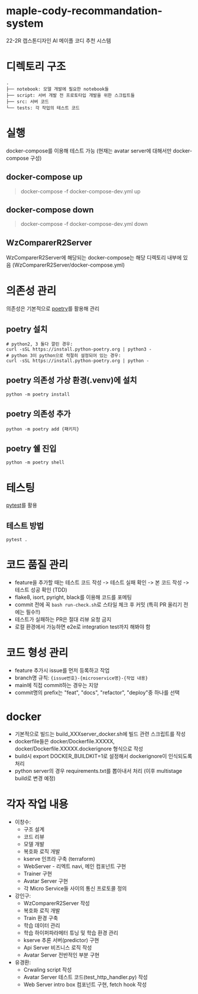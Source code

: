 # maple-cody-recommandation-system
22-2R 캡스톤디자인 AI 메이플 코디 추천 시스템

# 디렉토리 구조
```
.
├── notebook: 모델 개발에 필요한 notebook들
├── script: 서버 개발 전 프로토타입 개발을 위한 스크립트들
├── src: 서버 코드
└── tests: 각 작업의 테스트 코드
```

# 실행
docker-compose를 이용해 테스트 가능 (현재는 avatar server에 대해서만 docker-compose 구성)
## docker-compose up
> docker-compose -f docker-compose-dev.yml up
## docker-compose down
> docker-compose -f docker-compose-dev.yml down

## WzComparerR2Server
WzComparerR2Server에 해당되는 docker-compose는 해당 디렉토리 내부에 있음 (WzComparerR2Server/docker-compose.yml)

# 의존성 관리

의존성은 기본적으로 [poetry](https://python-poetry.org/)를 활용해 관리

## poetry 설치

```
# python2, 3 둘다 깔린 경우:
curl -sSL https://install.python-poetry.org | python3 -
# python 3이 python으로 적절히 설정되어 있는 경우:
curl -sSL https://install.python-poetry.org | python -
```

## poetry 의존성 가상 환경(.venv)에 설치

```
python -m poetry install
```

## poetry 의존성 추가
```
python -m poetry add {패키지}
```

## poetry 쉘 진입
```
python -m poetry shell
```

# 테스팅
[pytest](https://docs.pytest.org/en/7.1.x/)를 활용
## 테스트 방법
```
pytest .
```

# 코드 품질 관리
- feature을 추가할 때는 테스트 코드 작성 -> 테스트 실패 확인 -> 본 코드 작성 -> 테스트 성공 확인 (TDD)
- flake8, isort, pyright, black를 이용해 코드를 포메팅
- commit 전에 꼭 `bash run-check.sh`로 스타일 체크 후 커밋 (특히 PR 올리기 전에는 필수!!)
- 테스트가 실패하는 PR은 절대 리뷰 요청 금지
- 로컬 환경에서 가능하면 e2e로 integration test까지 해봐야 함

# 코드 형성 관리
- feature 추가시 issue를 먼저 등록하고 작업
- branch명 규칙: `{issue번호}-{microservice명}-{작업 내용}`
- main에 직접 commit하는 경우는 지양
- commit명의 prefix는 "feat", "docs", "refactor", "deploy"중 하나를 선택

# docker
 - 기본적으로 빌드는 build_XXXserver_docker.sh에 빌드 관련 스크립트를 작성
 - dockerfile들은 docker/Dockerfile.XXXXX, docker/Dockerfile.XXXXX.dockerignore 형식으로 작성
 - build시 export DOCKER_BUILDKIT=1로 설정해서 dockerignore이 인식되도록 처리
 - python server의 경우 requirements.txt를 뽑아내서 처리 (이후 multistage build로 변경 예정)


# 각자 작업 내용
 - 이창수:
    - 구조 설계
    - 코드 리뷰
    - 모델 개발
    - 복호화 로직 개발
    - kserve 인프라 구축 (terraform)
    - WebServer - 리엑트 navi, 메인 컴포넌트 구현
    - Trainer 구현
    - Avatar Server 구현
    - 각 Micro Service들 사이의 통신 프로토콜 정의
 - 강인구:
     - WzComparerR2Server 작성
     - 복호화 로직 개발
     - Train 환경 구축
     - 학습 데이터 관리
     - 학습 하이퍼파라메터 튜닝 및 학습 환경 관리
     - kserve 추론 서버(predictor) 구현
     - Api Server 비즈니스 로직 작성
     - Avatar Server 전반적인 부분 구현
 - 유경환:
    - Crwaling script 작성
    - Avatar Server 테스트 코드(test_http_handler.py) 작성
    - Web Server intro box 컴포넌트 구현, fetch hook 작성
